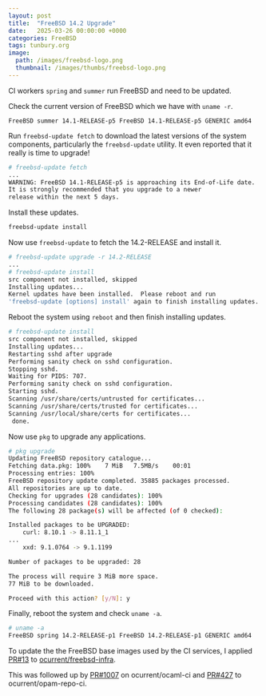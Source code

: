 ```yaml
---
layout: post
title:  "FreeBSD 14.2 Upgrade"
date:   2025-03-26 00:00:00 +0000
categories: FreeBSD
tags: tunbury.org
image:
  path: /images/freebsd-logo.png
  thumbnail: /images/thumbs/freebsd-logo.png
---
```


CI workers `spring` and `summer` run FreeBSD and need to be updated.

Check the current version of FreeBSD which we have with `uname -r`.

```
FreeBSD summer 14.1-RELEASE-p5 FreeBSD 14.1-RELEASE-p5 GENERIC amd64
```

Run `freebsd-update fetch` to download the latest versions of the system components, particularly the `freebsd-update` utility.  It even reported that it really is time to upgrade!

```sh
# freebsd-update fetch
...
WARNING: FreeBSD 14.1-RELEASE-p5 is approaching its End-of-Life date.
It is strongly recommended that you upgrade to a newer
release within the next 5 days.
```

Install these updates.

```sh
freebsd-update install
```

Now use `freebsd-update` to fetch the 14.2-RELEASE and install it.

```sh
# freebsd-update upgrade -r 14.2-RELEASE
...
# freebsd-update install
src component not installed, skipped
Installing updates...
Kernel updates have been installed.  Please reboot and run
'freebsd-update [options] install' again to finish installing updates.
```

Reboot the system using `reboot` and then finish installing updates.

```sh
# freebsd-update install
src component not installed, skipped
Installing updates...
Restarting sshd after upgrade
Performing sanity check on sshd configuration.
Stopping sshd.
Waiting for PIDS: 707.
Performing sanity check on sshd configuration.
Starting sshd.
Scanning /usr/share/certs/untrusted for certificates...
Scanning /usr/share/certs/trusted for certificates...
Scanning /usr/local/share/certs for certificates...
 done.
```

Now use `pkg` to upgrade any applications.

```sh
# pkg upgrade
Updating FreeBSD repository catalogue...
Fetching data.pkg: 100%    7 MiB   7.5MB/s    00:01    
Processing entries: 100%
FreeBSD repository update completed. 35885 packages processed.
All repositories are up to date.
Checking for upgrades (28 candidates): 100%
Processing candidates (28 candidates): 100%
The following 28 package(s) will be affected (of 0 checked):

Installed packages to be UPGRADED:
	curl: 8.10.1 -> 8.11.1_1
...
	xxd: 9.1.0764 -> 9.1.1199

Number of packages to be upgraded: 28

The process will require 3 MiB more space.
77 MiB to be downloaded.

Proceed with this action? [y/N]: y
```

Finally, reboot the system and check `uname -a`.

```sh
# uname -a
FreeBSD spring 14.2-RELEASE-p1 FreeBSD 14.2-RELEASE-p1 GENERIC amd64
```

To update the the FreeBSD base images used by the CI services, I applied [PR#13](https://github.com/ocurrent/freebsd-infra/pull/13) to [ocurrent/freebsd-infra](https://github.com/ocurrent/freebsd-infra).

This was followed up by [PR#1007](https://github.com/ocurrent/ocaml-ci/pull/1007) on ocurrent/ocaml-ci and [PR#427](https://github.com/ocurrent/opam-repo-ci/pull/427) to ocurrent/opam-repo-ci.
